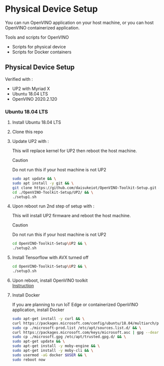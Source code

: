 # Physical Device Setup

You can run OpenVINO application on your host machine, or you can host OpenVINO containerized application.

Tools and scripts for OpenVINO

- Scripts for physical device
- Scripts for Docker containers

## Physical Device Setup

Verified with :

- UP2 with Myriad X
- Ubuntu 18.04 LTS
- OpenVINO 2020.2.120

### Ubuntu 18.04 LTS

1. Install Ubuntu 18.04 LTS
1. Clone this repo
1. Update UP2 with :

    This will replace kernel for UP2 then reboot the host machine.

    > [!CAUTION]  
    > Do not run this if your host machine is not UP2

    ```bash
    sudo apt update && \
    sudo apt install -y git && \
    git clone https://github.com/daisukeiot/OpenVINO-Toolkit-Setup.git && \
    cd ./OpenVINO-Toolkit-Setup/UP2/ && \
    ./setup1.sh
    ```

1. Upon reboot run 2nd step of setup with :

    This will install UP2 firmware and reboot the host machine.

    > [!CAUTION]  
    > Do not run this if your host machine is not UP2

    ```bash
    cd OpenVINO-Toolkit-Setup\UP2 && \
    ./setup2.sh
    ```

1. Install Tensorflow with AVX turned off

    ```bash
    cd OpenVINO-Toolkit-Setup\UP2 && \
    ./setup3.sh
    ```

1. Upon reboot, install OpenVINO toolkit  
    [Instruction](../App/ObjectDetection/Python/README.md)

1. Install Docker

    If you are planning to run IoT Edge or containerized OpenVINO application, install Docker

    ```bash
    sudo apt-get install -y curl && \
    curl https://packages.microsoft.com/config/ubuntu/18.04/multiarch/prod.list > ./microsoft-prod.list && \
    sudo cp ./microsoft-prod.list /etc/apt/sources.list.d/ && \
    curl https://packages.microsoft.com/keys/microsoft.asc | gpg --dearmor > microsoft.gpg && \
    sudo cp ./microsoft.gpg /etc/apt/trusted.gpg.d/ && \
    sudo apt-get update && \
    sudo apt-get install -y moby-engine && \
    sudo apt-get install -y moby-cli && \
    sudo usermod -aG docker $USER && \
    sudo reboot now
    ```

